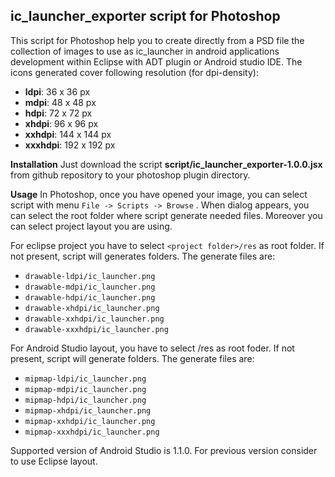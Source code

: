 ic_launcher_exporter script for Photoshop
-----------------------------------------

This script for Photoshop help you to create directly from a PSD file the collection of images to use as ic_launcher in android applications development within Eclipse with ADT plugin or Android studio IDE. The icons generated cover following resolution (for dpi-density):

 - **ldpi**: 36 x 36 px
 - **mdpi**: 48 x 48 px
 - **hdpi**: 72 x 72 px
 - **xhdpi**: 96 x 96 px
 - **xxhdpi**: 144 x 144 px
 - **xxxhdpi**: 192 x 192 px

**Installation**
Just download the script **script/ic_launcher_exporter-1.0.0.jsx** from github repository to your photoshop plugin directory.

**Usage**
In Photoshop, once you have opened your image, you can select script with menu `File -> Scripts -> Browse` . When dialog appears, you can select the root folder where script generate needed files. Moreover you can select project layout you are using.

For eclipse project you have to select `<project folder>/res` as root folder. If not present, script will generates folders. The generate files are:

 - `drawable-ldpi/ic_launcher.png`
 - `drawable-mdpi/ic_launcher.png`
 - `drawable-hdpi/ic_launcher.png`
 - `drawable-xhdpi/ic_launcher.png`
 - `drawable-xxhdpi/ic_launcher.png`
 - `drawable-xxxhdpi/ic_launcher.png`

For Android Studio layout, you have to select <project folder>/res as root foder. If not present, script will generate folders. The generate files are:

 - `mipmap-ldpi/ic_launcher.png`
 - `mipmap-mdpi/ic_launcher.png`
 - `mipmap-hdpi/ic_launcher.png`
 - `mipmap-xhdpi/ic_launcher.png`
 - `mipmap-xxhdpi/ic_launcher.png`
 - `mipmap-xxxhdpi/ic_launcher.png`

Supported version of Android Studio is 1.1.0. For previous version consider to use Eclipse layout.
